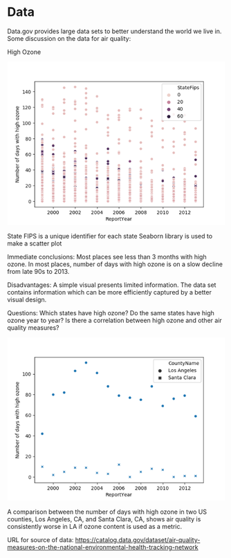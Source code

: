 # Data
Data.gov provides large data sets to better understand the world we live in.  Some discussion on the data for air quality: 

High Ozone

![Image description](AQ_3.png) 

State FIPS is a unique identifier for each state
Seaborn library is used to make a scatter plot

Immediate conclusions:
Most places see less than 3 months with high ozone.  In most places, number of days with high ozone is on a slow decline from late 90s to 2013.  

Disadvantages:  A simple visual presents limited information.  The data set contains information which can be more efficiently captured by a better visual design.  

Questions:
Which states have high ozone? 
Do the same states have high ozone year to year?
Is there a correlation between high ozone and other air quality measures? 

![Image description](AQ_2.png) 

A comparison between the number of days with high ozone in two US counties, Los Angeles, CA, and Santa Clara, CA, shows air quality is consistently worse in LA if ozone content is used as a metric. 

URL for source of data:  https://catalog.data.gov/dataset/air-quality-measures-on-the-national-environmental-health-tracking-network
